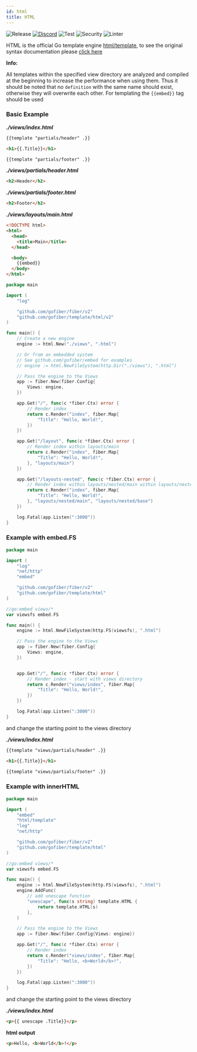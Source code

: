 ```yaml
---
id: html
title: HTML
---
```


![Release](https://img.shields.io/github/v/tag/gofiber/template?filter=html*)
[![Discord](https://img.shields.io/discord/704680098577514527?style=flat&label=%F0%9F%92%AC%20discord&color=00ACD7)](https://gofiber.io/discord)
![Test](https://github.com/gofiber/template/workflows/Tests/badge.svg)
![Security](https://github.com/gofiber/template/workflows/Security/badge.svg)
![Linter](https://github.com/gofiber/template/workflows/Linter/badge.svg)

HTML is the official Go template engine [html/template](https://golang.org/pkg/html/template/), to see the original syntax documentation please [click here](TEMPLATES_CHEATSHEET.md)

**Info:**

All templates within the specified view directory are analyzed and compiled at the beginning to increase the performance when using them.
Thus it should be noted that no `definition` with the same name should exist, otherwise they will overwrite each other.
For templating the `{{embed}}` tag should be used

### Basic Example

_**./views/index.html**_

```html
{{template "partials/header" .}}

<h1>{{.Title}}</h1>

{{template "partials/footer" .}}
```

_**./views/partials/header.html**_

```html
<h2>Header</h2>
```

_**./views/partials/footer.html**_

```html
<h2>Footer</h2>
```

_**./views/layouts/main.html**_

```html
<!DOCTYPE html>
<html>
  <head>
    <title>Main</title>
  </head>

  <body>
    {{embed}}
  </body>
</html>
```

```go
package main

import (
	"log"

	"github.com/gofiber/fiber/v2"
	"github.com/gofiber/template/html/v2"
)

func main() {
	// Create a new engine
	engine := html.New("./views", ".html")

	// Or from an embedded system
	// See github.com/gofiber/embed for examples
	// engine := html.NewFileSystem(http.Dir("./views"), ".html")

	// Pass the engine to the Views
	app := fiber.New(fiber.Config{
		Views: engine,
	})

	app.Get("/", func(c *fiber.Ctx) error {
		// Render index
		return c.Render("index", fiber.Map{
			"Title": "Hello, World!",
		})
	})

	app.Get("/layout", func(c *fiber.Ctx) error {
		// Render index within layouts/main
		return c.Render("index", fiber.Map{
			"Title": "Hello, World!",
		}, "layouts/main")
	})

	app.Get("/layouts-nested", func(c *fiber.Ctx) error {
		// Render index within layouts/nested/main within layouts/nested/base
		return c.Render("index", fiber.Map{
			"Title": "Hello, World!",
		}, "layouts/nested/main", "layouts/nested/base")
	})

	log.Fatal(app.Listen(":3000"))
}

```

### Example with embed.FS

```go
package main

import (
    "log"
    "net/http"
    "embed"

    "github.com/gofiber/fiber/v2"
    "github.com/gofiber/template/html"
)

//go:embed views/*
var viewsfs embed.FS

func main() {
    engine := html.NewFileSystem(http.FS(viewsfs), ".html")

    // Pass the engine to the Views
    app := fiber.New(fiber.Config{
        Views: engine,
    })


    app.Get("/", func(c *fiber.Ctx) error {
        // Render index - start with views directory
        return c.Render("views/index", fiber.Map{
            "Title": "Hello, World!",
        })
    })

    log.Fatal(app.Listen(":3000"))
}
```

and change the starting point to the views directory

_**./views/index.html**_

```html
{{template "views/partials/header" .}}

<h1>{{.Title}}</h1>

{{template "views/partials/footer" .}}
```

### Example with innerHTML

```go
package main

import (
    "embed"
    "html/template"
    "log"
    "net/http"

    "github.com/gofiber/fiber/v2"
    "github.com/gofiber/template/html"
)

//go:embed views/*
var viewsfs embed.FS

func main() {
    engine := html.NewFileSystem(http.FS(viewsfs), ".html")
    engine.AddFunc(
        // add unescape function
        "unescape", func(s string) template.HTML {
            return template.HTML(s)
        },
    )

    // Pass the engine to the Views
    app := fiber.New(fiber.Config{Views: engine})

    app.Get("/", func(c *fiber.Ctx) error {
        // Render index
        return c.Render("views/index", fiber.Map{
            "Title": "Hello, <b>World</b>!",
        })
    })

    log.Fatal(app.Listen(":3000"))
}
```

and change the starting point to the views directory

_**./views/index.html**_

```html
<p>{{ unescape .Title}}</p>
```

**html output**

```html
<p>Hello, <b>World</b>!</p>
```
